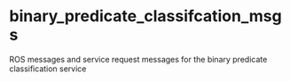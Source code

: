 # binary_predicate_classifcation_msgs
ROS messages and service request messages for the binary predicate classification service
